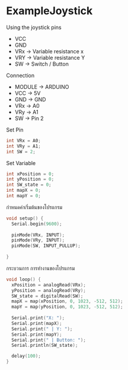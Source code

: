 # ExampleJoystick

Using the joystick pins
- VCC
- GND
- VRx -> Variable resistance x
- VRY -> Variable resistance Y
- SW -> Switch / Button

Connection
- MODULE -> ARDUINO
- VCC -> 5V
- GND -> GND
- VRx -> A0
- VRy -> A1
- SW -> Pin 2

Set Pin
~~~C
int VRx = A0;
int VRy = A1;
int SW = 2;
~~~
Set Variable
~~~C
int xPosition = 0;
int yPosition = 0;
int SW_state = 0;
int mapX = 0;
int mapY = 0;
~~~
กำหนดค่าเริ่มต้นของโปรแกรม
~~~C
void setup() {
  Serial.begin(9600); 
  
  pinMode(VRx, INPUT);
  pinMode(VRy, INPUT);
  pinMode(SW, INPUT_PULLUP); 
  
}
~~~
กระบวนการ การทำงานของโปรแกรม
~~~C
void loop() {
  xPosition = analogRead(VRx);
  yPosition = analogRead(VRy);
  SW_state = digitalRead(SW);
  mapX = map(xPosition, 0, 1023, -512, 512);
  mapY = map(yPosition, 0, 1023, -512, 512);
  
  Serial.print("X: ");
  Serial.print(mapX);
  Serial.print(" | Y: ");
  Serial.print(mapY);
  Serial.print(" | Button: ");
  Serial.println(SW_state);

  delay(100);  
}
~~~
